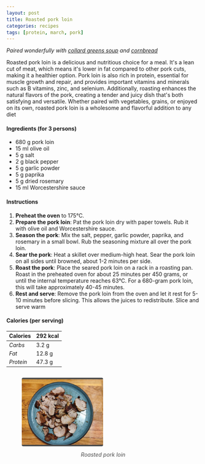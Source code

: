 ```yaml
---
layout: post
title: Roasted pork loin
categories: recipes
tags: [protein, march, pork]
---
```


*Paired wonderfully with <a href="/recipes/collard-greens-soup">collard greens soup</a> and <a href="/recipes/cornbread">cornbread</a>*

Roasted pork loin is a delicious and nutritious choice for a meal. It's a lean cut of meat, which means it's lower in fat compared to other pork cuts, making it a healthier option. Pork loin is also rich in protein, essential for muscle growth and repair, and provides important vitamins and minerals such as B vitamins, zinc, and selenium. Additionally, roasting enhances the natural flavors of the pork, creating a tender and juicy dish that's both satisfying and versatile. Whether paired with vegetables, grains, or enjoyed on its own, roasted pork loin is a wholesome and flavorful addition to any diet

#### Ingredients (for 3 persons)
- 680 g pork loin
- 15 ml olive oil
- 5 g salt
- 2 g black pepper
- 5 g garlic powder
- 5 g paprika
- 5 g dried rosemary
- 15 ml Worcestershire sauce

#### Instructions

1. **Preheat the oven** to 175°C.
2. **Prepare the pork loin**: Pat the pork loin dry with paper towels. Rub it with olive oil and Worcestershire sauce.
3. **Season the pork**: Mix the salt, pepper, garlic powder, paprika, and rosemary in a small bowl. Rub the seasoning mixture all over the pork loin.
4. **Sear the pork**: Heat a skillet over medium-high heat. Sear the pork loin on all sides until browned, about 1-2 minutes per side.
5. **Roast the pork**: Place the seared pork loin on a rack in a roasting pan. Roast in the preheated oven for about 25 minutes per 450 grams, or until the internal temperature reaches 63°C. For a 680-gram pork loin, this will take approximately 40-45 minutes.
6. **Rest and serve**: Remove the pork loin from the oven and let it rest for 5-10 minutes before slicing. This allows the juices to redistribute. Slice and serve warm

#### Calories (per serving)

| **Calories** | 292 kcal |
| ----------- | ----------- |
| *Carbs* |  3.2 g |
| *Fat* |  12.8 g |
| *Protein* |  47.3 g |

<div style="display: flex; align-items:center; justify-content: center">
<figure>
    <img src="/assets/2025-03-01-roasted-pork-loin/roasted-pork-loin.jpg" alt="description" style="width:50%; margin: 0 auto; border-bottom: 4px solid #4d4d4d;border-top: 4px solid #4d4d4d; border-radius: 4px">
    <figcaption style="margin-top: 10px; color:#4d4d4d; font-style: italic; text-align: center">Roasted pork loin</figcaption>
</figure>
</div>